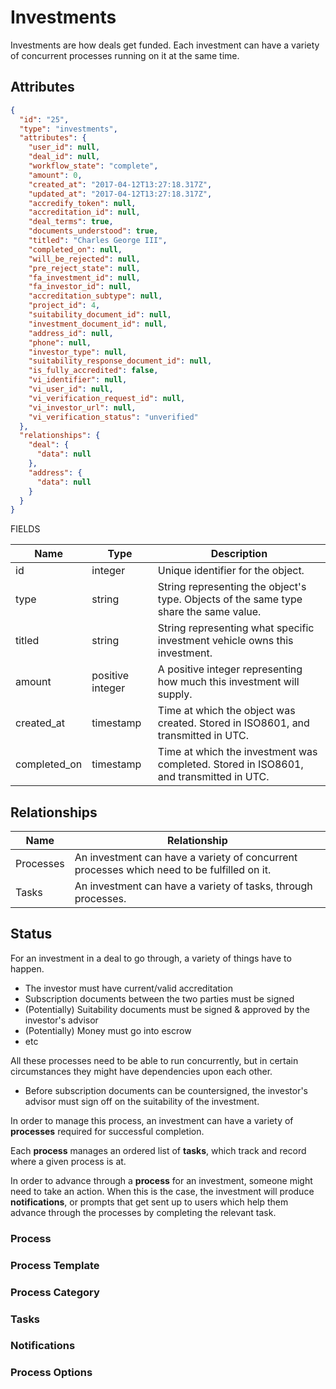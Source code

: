 # Investments

Investments are how deals get funded. Each investment can have a variety
of concurrent processes running on it at the same time.

## Attributes
```json
{
  "id": "25",
  "type": "investments",
  "attributes": {
    "user_id": null,
    "deal_id": null,
    "workflow_state": "complete",
    "amount": 0,
    "created_at": "2017-04-12T13:27:18.317Z",
    "updated_at": "2017-04-12T13:27:18.317Z",
    "accredify_token": null,
    "accreditation_id": null,
    "deal_terms": true,
    "documents_understood": true,
    "titled": "Charles George III",
    "completed_on": null,
    "will_be_rejected": null,
    "pre_reject_state": null,
    "fa_investment_id": null,
    "fa_investor_id": null,
    "accreditation_subtype": null,
    "project_id": 4,
    "suitability_document_id": null,
    "investment_document_id": null,
    "address_id": null,
    "phone": null,
    "investor_type": null,
    "suitability_response_document_id": null,
    "is_fully_accredited": false,
    "vi_identifier": null,
    "vi_user_id": null,
    "vi_verification_request_id": null,
    "vi_investor_url": null,
    "vi_verification_status": "unverified"
  },
  "relationships": {
    "deal": {
      "data": null
    },
    "address": {
      "data": null
    }
  }
}
```

FIELDS

Name | Type | Description
---- | ---- | -----------
id | integer | Unique identifier for the object.
type | string | String representing the object's type. Objects of the same type share the same value.
titled | string | String representing what specific investment vehicle owns this investment.
amount | positive integer | A positive integer representing how much this investment will supply.
created_at | timestamp | Time at which the object was created. Stored in ISO8601, and transmitted in UTC.
completed_on | timestamp | Time at which the investment was completed. Stored in ISO8601, and transmitted in UTC.

## Relationships

Name | Relationship
---- | ------------
Processes | An investment can have a variety of concurrent processes which need to be fulfilled on it.
Tasks | An investment can have a variety of tasks, through processes.

## Status

For an investment in a deal to go through, a variety of things have to
happen.

  * The investor must have current/valid accreditation
  * Subscription documents between the two parties must be signed
  * (Potentially) Suitability documents must be signed & approved by the
    investor's advisor
  * (Potentially) Money must go into escrow
  * etc

All these processes need to be able to run concurrently, but in certain
circumstances they might have dependencies upon each other.

  * Before subscription documents can be countersigned, the investor's
    advisor must sign off on the suitability of the investment.

In order to manage this process, an investment can have a variety of
**processes** required for successful completion.

Each **process** manages an ordered list of **tasks**, which track and
record where a given process is at.

In order to advance through a **process** for an investment, someone
might need to take an action. When this is the case, the investment will
produce **notifications**, or prompts that get sent up to users which
help them advance through the processes by completing the relevant task.

### Process

### Process Template

### Process Category

### Tasks

### Notifications

### Process Options
